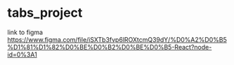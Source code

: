 # tabs_project

link to figma
https://www.figma.com/file/iSXTb3fvp6lROXtcmQ39dY/%D0%A2%D0%B5%D1%81%D1%82%D0%BE%D0%B2%D0%BE%D0%B5-React?node-id=0%3A1
